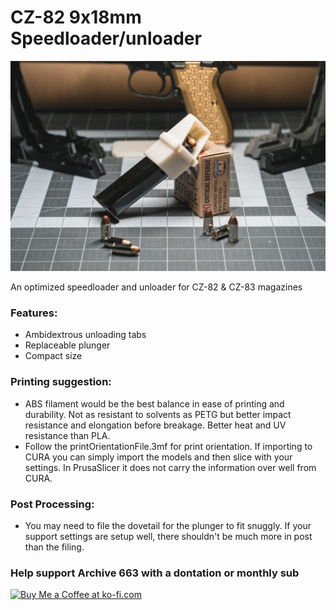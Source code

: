 # CZ-82 9x18mm Speedloader/unloader

![CZ-82 Speedloader](https://github.com/Archive-663/CZ82/blob/main/ASSETS/PHOTO/cz%20(13).jpg)

An optimized speedloader and unloader for CZ-82 & CZ-83 magazines

### Features:
- Ambidextrous unloading tabs
- Replaceable plunger
- Compact size

### Printing suggestion:
- ABS filament would be the best balance in ease of printing and durability. Not as resistant to solvents as PETG but better impact resistance and elongation before breakage. Better heat and UV resistance than PLA.
- Follow the printOrientationFile.3mf for print orientation. If importing to CURA you can simply import the models and then slice with your settings. In PrusaSlicer it does not carry the information over well from CURA.

### Post Processing:
- You may need to file the dovetail for the plunger to fit snuggly. If your support settings are setup well, there shouldn't be much more in post than the filing.

### Help support Archive 663 with a dontation or monthly sub

<a href='https://ko-fi.com/P5P3MHMSF' target='_blank'><img height='36' style='border:0px;height:36px;' src='https://storage.ko-fi.com/cdn/kofi2.png?v=3' border='0' alt='Buy Me a Coffee at ko-fi.com' /></a>

